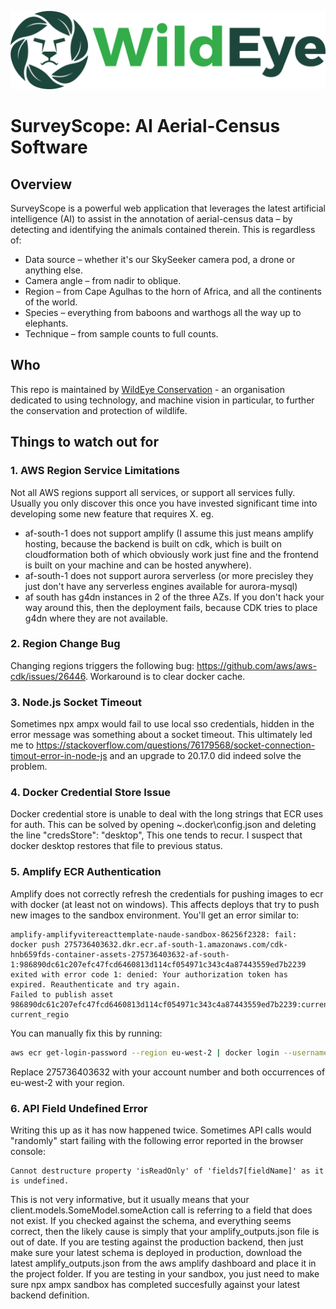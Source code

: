 ![WildEye Logo](public/WildEyeLogo.png)

# SurveyScope: AI Aerial-Census Software

## Overview
SurveyScope is a powerful web application that leverages the latest artificial intelligence (AI) to assist in the annotation of aerial-census data – by detecting and identifying the animals contained therein. This is regardless of:

- Data source – whether it's our SkySeeker camera pod, a drone or anything else.
- Camera angle – from nadir to oblique.
- Region – from Cape Agulhas to the horn of Africa, and all the continents of the world.
- Species – everything from baboons and warthogs all the way up to elephants.
- Technique – from sample counts to full counts.

## Who
This repo is maintained by [WildEye Conservation](https://wildeyeconservation.org/) - an organisation dedicated to using technology, and machine vision in particular, to further the conservation and protection of wildlife.

## Things to watch out for

### 1. AWS Region Service Limitations
Not all AWS regions support all services, or support all services fully. Usually you only discover this once you have invested significant time into developing some new feature that requires X. eg. 
- af-south-1 does not support amplify (I assume this just means amplify hosting, because the backend is built on cdk, which is built on cloudformation both of which obviously work just fine and the frontend is built on your machine and can be hosted anywhere).
- af-south-1 does not support aurora serverless (or more precisley they just don't have any serverless engines available for aurora-mysql)
- af south has g4dn instances in 2 of the three AZs. If you don't hack your way around this, then the deployment fails, because CDK tries to place g4dn where they are not available.

### 2. Region Change Bug
Changing regions triggers the following bug:
https://github.com/aws/aws-cdk/issues/26446.
Workaround is to clear docker cache.

### 3. Node.js Socket Timeout
Sometimes npx ampx would fail to use local sso credentials, hidden in the error message was something about a socket timeout. This ultimately led me to 
https://stackoverflow.com/questions/76179568/socket-connection-timout-error-in-node-js and an upgrade to 20.17.0 did indeed solve the problem.

### 4. Docker Credential Store Issue
Docker credential store is unable to deal with the long strings that ECR uses for auth.
This can be solved by opening ~\.docker\config.json and deleting the line 
"credsStore": "desktop",
This one tends to recur. I suspect that docker desktop restores that file to previous status.

### 5. Amplify ECR Authentication
Amplify does not correctly refresh the credentials for pushing images to ecr with docker (at 
least not on windows). This affects deploys that try to push new images to the sandbox environment.
You'll get an error similar to:

```
amplify-amplifyvitereacttemplate-naude-sandbox-86256f2328: fail: docker push 275736403632.dkr.ecr.af-south-1.amazonaws.com/cdk-hnb659fds-container-assets-275736403632-af-south-1:986890dc61c207efc47fcd6460813d114cf054971c343c4a87443559ed7b2239 exited with error code 1: denied: Your authorization token has expired. Reauthenticate and try again.    
Failed to publish asset 986890dc61c207efc47fcd6460813d114cf054971c343c4a87443559ed7b2239:current_account-current_regio
```

You can manually fix this by running:
```bash
aws ecr get-login-password --region eu-west-2 | docker login --username AWS --password-stdin 275736403632.dkr.ecr.eu-west-2.amazonaws.com
```

Replace 275736403632 with your account number and both occurrences of eu-west-2 with your region.

### 6. API Field Undefined Error
Writing this up as it has now happened twice. Sometimes API calls would "randomly" start failing with the following error reported in the browser console:

```
Cannot destructure property 'isReadOnly' of 'fields7[fieldName]' as it is undefined.
```

This is not very informative, but it usually means that your client.models.SomeModel.someAction call is referring to a field that does not exist. If you checked against the schema, and everything seems correct, then the likely cause is simply that your amplify_outputs.json file is out of date. If you are testing against the production backend, then just make sure your latest schema is deployed in production, download the latest amplify_outputs.json from the aws amplify dashboard and place it in the project folder. If you are testing in your sandbox, you just need to make sure npx ampx sandbox has completed succesfully against your latest backend definition.